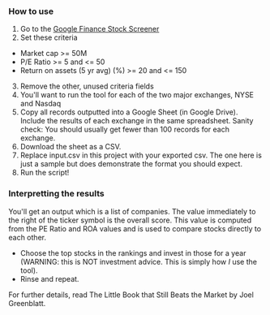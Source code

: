 ### How to use

1. Go to the [Google Finance Stock Screener](https://www.google.com/finance#stockscreener)
2. Set these criteria
  * Market cap >= 50M
  * P/E Ratio >= 5 and <= 50
  * Return on assets (5 yr avg) (%) >= 20 and <= 150
3. Remove the other, unused criteria fields
4. You'll want to run the tool for each of the two major exchanges, NYSE and Nasdaq
5. Copy all records outputted into a Google Sheet (in Google Drive). Include the results of each exchange in the same spreadsheet. Sanity check: You should usually get fewer than 100 records for each exchange.
6. Download the sheet as a CSV.
7. Replace input.csv in this project with your exported csv. The one here is just a sample but does demonstrate the format you should expect.
8. Run the script!

### Interpretting the results

You'll get an output which is a list of companies. The value immediately to the right of the ticker symbol is the overall score. This value is computed from the PE Ratio and ROA values and is used to compare stocks directly to each other. 

* Choose the top stocks in the rankings and invest in those for a year (WARNING: this is NOT investment advice. This is simply how _I_ use the tool). 
* Rinse and repeat.

For further details, read The Little Book that Still Beats the Market by Joel Greenblatt.
